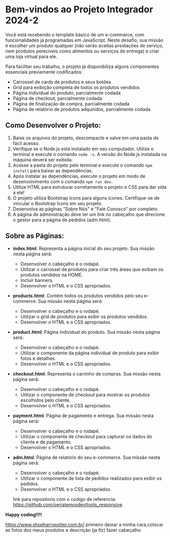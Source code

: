 # Bem-vindos ao Projeto Integrador 2024-2

Você está recebendo o template básico de um e-commerce, com funcionalidades já programadas em JavaScript. Neste desafio, sua missão é escolher um produto qualquer (não serão aceitas prestações de serviço, nem produtos perecíveis como alimentos ou serviços de entrega) e criar uma loja virtual para ele.

Para facilitar seu trabalho, o projeto já disponibiliza alguns componentes essenciais previamente codificados:

- Carrossel de cards de produtos e seus botões
- Grid para exibição completa de todos os produtos vendidos
- Página individual do produto, parcialmente codada
- Página de checkout, parcialmente codada
- Página de finalização de compra, parcialmente codada
- Página de relatório de produtos adquiridos, parcialmente codada

## Como Desenvolver o Projeto:

1. Baixe os arquivos do projeto, descompacte e salve em uma pasta de fácil acesso.
2. Verifique se o Node.js está instalado em seu computador. Utilize o terminal e execute o comando `node -v`. A versão do Node.js instalada na máquina deverá ser exibida.
3. Acesse a pasta do projeto pelo terminal e execute o comando `npm install` para baixar as dependências.
4. Após instalar as dependências, execute o projeto em modo de desenvolvimento com o comando `npm run dev`.
5. Utilize HTML para estruturar corretamente o projeto e CSS para dar vida a ele!
6. O projeto utiliza Bootstrap Icons para alguns ícones. Certifique-se de vincular o Bootstrap Icons em seu projeto.
7. Desenvolva as páginas "Sobre Nós" e "Fale Conosco" por completo.
8. A página de administração deve ter um link no cabeçalho que direcione o gestor para a página de pedidos (adm.html).

## Sobre as Páginas:

- **index.html**: Representa a página inicial do seu projeto. Sua missão nesta página será:
  - Desenvolver o cabeçalho e o rodapé.
  - Utilizar o carrossel de produtos para criar três áreas que exibam os produtos vendidos na HOME.
  - Incluir banners.
  - Desenvolver o HTML e o CSS apropriados.

- **products.html**: Contém todos os produtos vendidos pelo seu e-commerce. Sua missão nesta página será:
  - Desenvolver o cabeçalho e o rodapé.
  - Utilizar o grid de produtos para exibir os produtos vendidos.
  - Desenvolver o HTML e o CSS apropriados.

- **product.html**: Página individual do produto. Sua missão nesta página será:
  - Desenvolver o cabeçalho e o rodapé.
  - Utilizar o componente da página individual de produto para exibir fotos e detalhes.
  - Desenvolver o HTML e o CSS apropriados.

- **checkout.html**: Representa o carrinho de compras. Sua missão nesta página será:
  - Desenvolver o cabeçalho e o rodapé.
  - Utilizar o componente de checkout para mostrar os produtos escolhidos pelo cliente.
  - Desenvolver o HTML e o CSS apropriados.

- **payment.html**: Página de pagamento e entrega. Sua missão nesta página será:
  - Desenvolver o cabeçalho e o rodapé.
  - Utilizar o componente de checkout para capturar os dados do cliente e de pagamento.
  - Desenvolver o HTML e o CSS apropriados.

- **adm.html**: Página de relatório do seu e-commerce. Sua missão nesta página será:
  - Desenvolver o cabeçalho e o rodapé.
  - Utilizar o componente de lista de pedidos realizados para exibir os pedidos.
  - Desenvolver o HTML e o CSS apropriados.


  link para repositorio com o codigo de referencia:
  https://github.com/serralemosdev/tools_responsive

**Happy coding!!!!**



https://www.shopharrypotter.com.br/
primeiro deixar a minha cara,colocar as fotos dos meus produtos e descrição (ja fiz)
fazer cabeçalho
